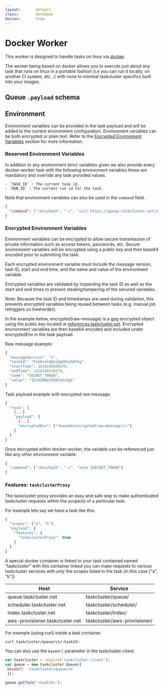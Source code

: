 ```yaml
---
layout:       default
class:        markdown
docson:       true
---
```


# Docker Worker

This worker is designed to handle tasks on linux via
[docker](http://www.docker.com/).

The worker being based on docker allows you to execute just about any task that
runs on linux in a portable fashion (i.e you can run it locally, on another CI
system, etc...) with none to minimal taskcluster specifics built into your images.

## Queue `.payload` schema

<div data-render-schema="http://schemas.taskcluster.net/docker-worker/v1/payload.json"></div>


## Environment

Environment variables can be provided in the task payload and will be added to the
current environment configuration.  Environment variables can be both encrypted or
plain text.  Refer to the [Encrypted Environment Variables](#encrypted-environment-variables)
section for more information.

### Reserved Environment Variables

In addition to any environment (env) variables given we also provide every
docker-worker task with the following environment variables these are mandatory
and override any task provided values.

    - `TASK_ID` : The current task id.
    - `RUN_ID` : The current run id for the task.

Note that environment variables can also be used in the `command` field.

```json
{
  "command": ["/bin/bash", "-c", "curl https://queue.taskcluster.net/v1/task/$TASK_ID"]
}
```

### Encrypted Environment Variables

Environment variables can be encrypted to allow secure transmission of private information
such as access tokens, passwords, etc. Secure environment variables will be encrypted
using a public key and then base64 encoded prior to submitting the task.

Each encrypted environment variable must include the message version, task ID,
start and end time, and the name and value of the environment variable.

Encrypted variables are validated by inspecting the task ID as well as the start
and end times to prevent stealing/tampering of the secured variables.

Note: Because the task ID and timestamps are used during validation, this prevents
encrypted variables being reused between tasks (e.g. manual job retriggers on treeherder).

In the example below, encrypted(raw-message) is a gpg encrypted object using the
public key located at [references.taskcluster.net](http://references.taskcluster.net/docker-worker/v1/docker-worker-pub.pem).
Encrypted environment variables are then base64 encoded and included under encryptedEnv in the task payload.

Raw message example:

```js
{
  "messageVersion": "1",
  "taskId": "FsG6cmlQQeiQpEHtxhDfhg",
  "startTime": 1418146006679,
  "endTime": 1418146036679,
  "name": "SECRET_TOKEN",
  "value": "3214508af838345sdgt"
}
```

Task payload example with encrypted raw message:

```js
{
  "task": {
    [...]
    "payload": {
      [...]
      "encryptedEnv": ["<base64(encrypted(raw-message))>"]
    }
  }
}
```

Once decrypted within docker-worker, the variable can be referenced just like any other environment variable.

```js
{
  "command": ["/bin/bash", "-c", "echo $SECRET_TOKEN"]
}
```

### Features: `taskclusterProxy`

The taskcluster proxy provides an easy and safe way to make authenticated
taskcluster requests within the scope(s) of a particular task.

For example lets say we have a task like this:

```js
{
  "scopes": ["a", "b"],
  "payload": {
    "features": {
      "taskclusterProxy": true
    }
  }
}
```

A special docker container is linked to your task contained named "taskcluster"
with this container linked you can make requests to various taskcluster services
with _only_ the scopes listed in the task (in this case ["a", "b"])

| Host | Service |
|---------------------------------|-------------------------------|
| queue.taskcluster.net           | taskcluster/queue/            |
| scheduler.taskcluster.net       | taskcluster/scheduler/        |
| index.taskcluster.net           | taskcluster/index/            |
| aws-provisioner.taskcluster.net | taskcluster/aws-provisioner/  |

For example (using curl) inside a task container.

```sh
curl taskcluster/queue/v1/<taskId>
```

You can also use the `baseUrl` parameter in the taskcluster-client

```js
var taskcluster = require('taskcluster-client');
var queue = new taskcluster.Queue({
 baseUrl: 'taskcluster/queue/v1'
 });

queue.getTask('<taskId>');
```
